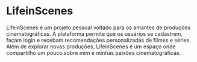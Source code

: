 # LifeinScenes
LifeinScenes é um projeto pessoal voltado para os amantes de produções cinematográficas. A plataforma permite que os usuários se cadastrem, façam login e recebam recomendações personalizadas de filmes e séries. Além de explorar novas produções, LifeinScenes é um espaço onde compartilho um pouco sobre mim e minhas paixões cinematográficas.
